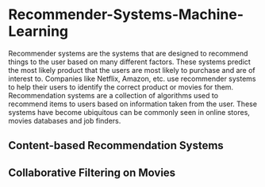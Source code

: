 # Recommender-Systems-Machine-Learning
Recommender systems are the systems that are designed to recommend things to the user based on many different factors. These systems predict the most likely product that the users are most likely to purchase and are of interest to. Companies like Netflix, Amazon, etc. use recommender systems to help their users to identify the correct product or movies for them.
Recommendation systems are a collection of algorithms used to recommend items to users based on information taken from the user. These systems have become ubiquitous can be commonly seen in online stores, movies databases and job finders.

## Content-based Recommendation Systems 

## Collaborative Filtering on Movies 
